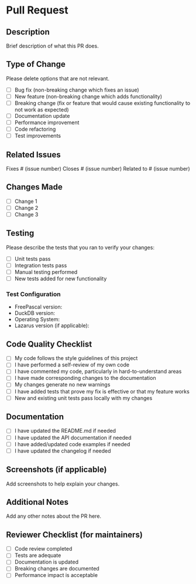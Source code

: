 # Pull Request

## Description
Brief description of what this PR does.

## Type of Change
Please delete options that are not relevant.

- [ ] Bug fix (non-breaking change which fixes an issue)
- [ ] New feature (non-breaking change which adds functionality)
- [ ] Breaking change (fix or feature that would cause existing functionality to not work as expected)
- [ ] Documentation update
- [ ] Performance improvement
- [ ] Code refactoring
- [ ] Test improvements

## Related Issues
Fixes # (issue number)
Closes # (issue number)
Related to # (issue number)

## Changes Made
- [ ] Change 1
- [ ] Change 2
- [ ] Change 3

## Testing
Please describe the tests that you ran to verify your changes:

- [ ] Unit tests pass
- [ ] Integration tests pass
- [ ] Manual testing performed
- [ ] New tests added for new functionality

### Test Configuration
- FreePascal version: 
- DuckDB version: 
- Operating System: 
- Lazarus version (if applicable): 

## Code Quality Checklist
- [ ] My code follows the style guidelines of this project
- [ ] I have performed a self-review of my own code
- [ ] I have commented my code, particularly in hard-to-understand areas
- [ ] I have made corresponding changes to the documentation
- [ ] My changes generate no new warnings
- [ ] I have added tests that prove my fix is effective or that my feature works
- [ ] New and existing unit tests pass locally with my changes

## Documentation
- [ ] I have updated the README.md if needed
- [ ] I have updated the API documentation if needed
- [ ] I have added/updated code examples if needed
- [ ] I have updated the changelog if needed

## Screenshots (if applicable)
Add screenshots to help explain your changes.

## Additional Notes
Add any other notes about the PR here.

## Reviewer Checklist (for maintainers)
- [ ] Code review completed
- [ ] Tests are adequate
- [ ] Documentation is updated
- [ ] Breaking changes are documented
- [ ] Performance impact is acceptable

